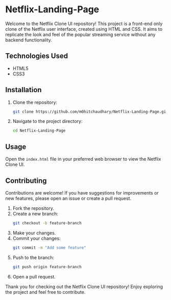 # Netflix-Landing-Page

Welcome to the Netflix Clone UI repository! This project is a front-end only clone of the Netflix user interface, created using HTML and CSS. It aims to replicate the look and feel of the popular streaming service without any backend functionality.

## Technologies Used
- HTML5
- CSS3

## Installation
1. Clone the repository:
    ```bash
    git clone https://github.com/m0hitchaudhary/Netflix-Landing-Page.git
    ```
2. Navigate to the project directory:
    ```bash
    cd Netflix-Landing-Page
    ```

## Usage
Open the `index.html` file in your preferred web browser to view the Netflix Clone UI.

## Contributing
Contributions are welcome! If you have suggestions for improvements or new features, please open an issue or create a pull request.

1. Fork the repository.
2. Create a new branch:
    ```bash
    git checkout -b feature-branch
    ```
3. Make your changes.
4. Commit your changes:
    ```bash
    git commit -m "Add some feature"
    ```
5. Push to the branch:
    ```bash
    git push origin feature-branch
    ```
6. Open a pull request.

Thank you for checking out the Netflix Clone UI repository! Enjoy exploring the project and feel free to contribute.
